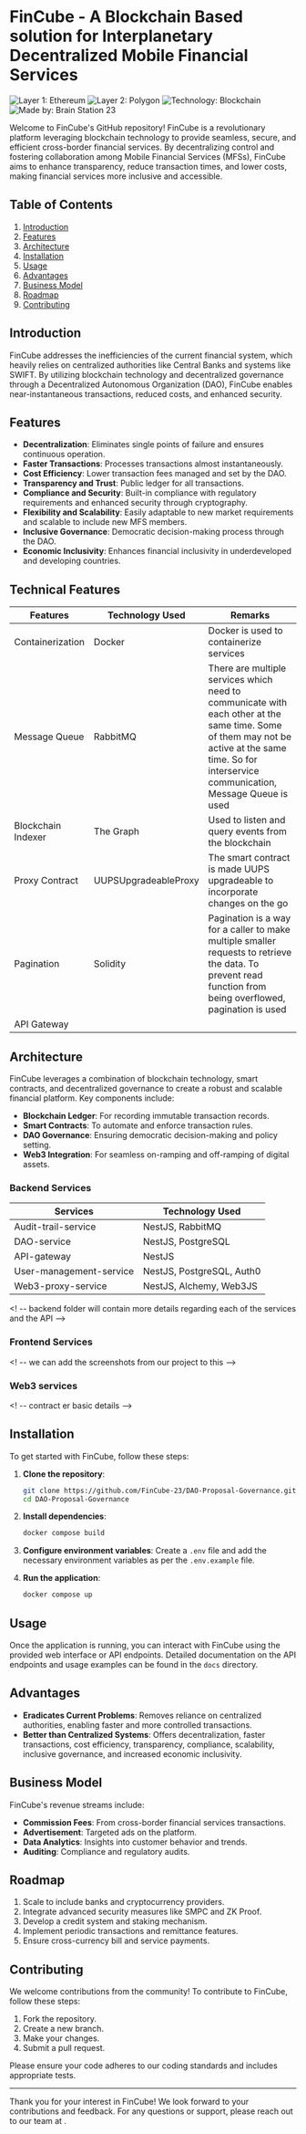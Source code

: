 
# FinCube - A Blockchain Based solution for Interplanetary Decentralized Mobile Financial Services

![Layer 1: Ethereum](https://img.shields.io/badge/Layer%201-Ethereum-blue)
![Layer 2: Polygon](https://img.shields.io/badge/Layer%202-Polygon-blueviolet)
![Technology: Blockchain](https://img.shields.io/badge/Technology-Blockchain-lightgrey)
![Made by: Brain Station 23](https://img.shields.io/badge/Made%20by-Brain%20Station%2023-green)

Welcome to FinCube's GitHub repository! FinCube is a revolutionary platform leveraging blockchain technology to provide seamless, secure, and efficient cross-border financial services. By decentralizing control and fostering collaboration among Mobile Financial Services (MFSs), FinCube aims to enhance transparency, reduce transaction times, and lower costs, making financial services more inclusive and accessible.

## Table of Contents

1. [Introduction](#introduction)
2. [Features](#features)
3. [Architecture](#architecture)
4. [Installation](#installation)
5. [Usage](#usage)
6. [Advantages](#advantages)
7. [Business Model](#business-model)
8. [Roadmap](#roadmap)
9. [Contributing](#contributing)

## Introduction

FinCube addresses the inefficiencies of the current financial system, which heavily relies on centralized authorities like Central Banks and systems like SWIFT. By utilizing blockchain technology and decentralized governance through a Decentralized Autonomous Organization (DAO), FinCube enables near-instantaneous transactions, reduced costs, and enhanced security.

## Features

- **Decentralization**: Eliminates single points of failure and ensures continuous operation.
- **Faster Transactions**: Processes transactions almost instantaneously.
- **Cost Efficiency**: Lower transaction fees managed and set by the DAO.
- **Transparency and Trust**: Public ledger for all transactions.
- **Compliance and Security**: Built-in compliance with regulatory requirements and enhanced security through cryptography.
- **Flexibility and Scalability**: Easily adaptable to new market requirements and scalable to include new MFS members.
- **Inclusive Governance**: Democratic decision-making process through the DAO.
- **Economic Inclusivity**: Enhances financial inclusivity in underdeveloped and developing countries.


## Technical Features
| Features             | Technology Used         | Remarks                                                                                  |
|----------------------|-------------------------|------------------------------------------------------------------------------------------|
| Containerization     | Docker                  | Docker is used to containerize services                                                  |
| Message Queue        | RabbitMQ                | There are multiple services which need to communicate with each other at the same time. Some of them may not be active at the same time. So for interservice communication, Message Queue is used |
| Blockchain Indexer   | The Graph               | Used to listen and query events from the blockchain                                      |
| Proxy Contract       | UUPSUpgradeableProxy    | The smart contract is made UUPS upgradeable to incorporate changes on the go             |
| Pagination           | Solidity                | Pagination is a way for a caller to make multiple smaller requests to retrieve the data. To prevent read function from being overflowed, pagination is used |
| API Gateway           |                 |  |

## Architecture

FinCube leverages a combination of blockchain technology, smart contracts, and decentralized governance to create a robust and scalable financial platform. Key components include:

- **Blockchain Ledger**: For recording immutable transaction records.
- **Smart Contracts**: To automate and enforce transaction rules.
- **DAO Governance**: Ensuring democratic decision-making and policy setting.
- **Web3 Integration**: For seamless on-ramping and off-ramping of digital assets.

### Backend Services
| Services             | Technology Used         |                                                                             
|----------------------|-------------------------|
| Audit-trail-service     |        NestJS, RabbitMQ           |   
| DAO-service        |     NestJS, PostgreSQL            |  
| API-gateway   |           NestJS   |  
| User-management-service      | NestJS, PostgreSQL, Auth0    |              
| Web3-proxy-service          |       NestJS, Alchemy, Web3JS          | 

<! -- backend folder will contain more details regarding each of the services and the API  -->

### Frontend Services

<! -- we can add the screenshots from our project to this -->

### Web3 services
<! --   contract er basic details  -->
## Installation

To get started with FinCube, follow these steps:

1. **Clone the repository**:
    ```bash
    git clone https://github.com/FinCube-23/DAO-Proposal-Governance.git
    cd DAO-Proposal-Governance
    ```

2. **Install dependencies**:
    ```bash
    docker compose build
    ```

3. **Configure environment variables**:
   Create a `.env` file and add the necessary environment variables as per the `.env.example` file.

4. **Run the application**:
    ```bash
    docker compose up
    ```

## Usage

Once the application is running, you can interact with FinCube using the provided web interface or API endpoints. Detailed documentation on the API endpoints and usage examples can be found in the `docs` directory.

## Advantages

- **Eradicates Current Problems**: Removes reliance on centralized authorities, enabling faster and more controlled transactions.
- **Better than Centralized Systems**: Offers decentralization, faster transactions, cost efficiency, transparency, compliance, scalability, inclusive governance, and increased economic inclusivity.

## Business Model

FinCube's revenue streams include:

- **Commission Fees**: From cross-border financial services transactions.
- **Advertisement**: Targeted ads on the platform.
- **Data Analytics**: Insights into customer behavior and trends.
- **Auditing**: Compliance and regulatory audits.

## Roadmap

1. Scale to include banks and cryptocurrency providers.
2. Integrate advanced security measures like SMPC and ZK Proof.
3. Develop a credit system and staking mechanism.
4. Implement periodic transactions and remittance features.
5. Ensure cross-currency bill and service payments.

## Contributing

We welcome contributions from the community! To contribute to FinCube, follow these steps:

1. Fork the repository.
2. Create a new branch.
3. Make your changes.
4. Submit a pull request.

Please ensure your code adheres to our coding standards and includes appropriate tests.


---

Thank you for your interest in FinCube! We look forward to your contributions and feedback. For any questions or support, please reach out to our team at []().


